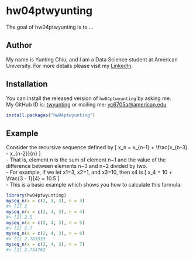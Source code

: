 
<!-- README.md is generated from README.Rmd. Please edit that file -->

# hw04ptwyunting

<!-- badges: start -->

<!-- badges: end -->

The goal of hw04ptwyunting is to …

## Author

My name is Yunting Chiu, and I am a Data Science student at American
University. For more details please visit my
[LinkedIn](https://www.linkedin.com/in/yuntingchiu/).

## Installation

You can install the released version of `hw04ptwyunting` by asking me.  
My GitHub ID is: [twyunting](https://github.com/twyunting) or mailing
me: <yc6705a@american.edu>

``` r
install.packages("hw04ptwyunting")
```

## Example

Consider the recursive sequence defined by \[
x_n = x_{n-1} + \frac{x_{n-3} - x_{n-2}}{n}
\]  
\- That is, element n is the sum of element n−1 and the value of the
difference between elements n−3 and n−2 divided by two.  
\- For example, if we let x1=3, x2=1, and x3=10, then x4 is \[
x_4 = 10 + \frac{3 - 1}{4} = 10.5
\]  
\- This is a basic example which shows you how to calculate this
formula:

``` r
library(hw04ptwyunting)
myseq_n(x = c(2, 3, 3), n = 3)
#> [1] 3
myseq_n(x = c(2, 4, 3), n = 4)
#> [1] 2.5
myseq_n(x = c(2, 4, 3), n = 5)
#> [1] 2.7
myseq_n(x = c(2, 4, 3), n = 6)
#> [1] 2.783333
myseq_n(x = c(2, 4, 3), n = 7)
#> [1] 2.754762
```
